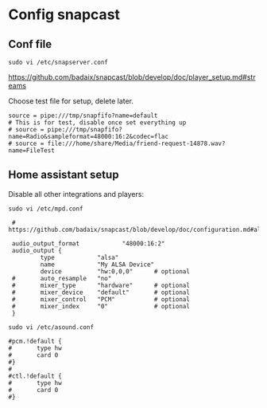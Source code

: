 # Config snapcast



## Conf file

`sudo vi /etc/snapserver.conf`

https://github.com/badaix/snapcast/blob/develop/doc/player_setup.md#streams


Choose test file for setup, delete later.

```
source = pipe:///tmp/snapfifo?name=default
# This is for test, disable once set everything up
# source = pipe:///tmp/snapfifo?name=Radio&sampleformat=48000:16:2&codec=flac
# source = file:///home/share/Media/friend-request-14878.wav?name=FileTest

```

## Home assistant setup

Disable all other integrations and players:

`sudo vi /etc/mpd.conf`


```
 # https://github.com/badaix/snapcast/blob/develop/doc/configuration.md#alsa

 audio_output_format            "48000:16:2"
 audio_output {
         type            "alsa"
         name            "My ALSA Device"
         device          "hw:0,0,0"      # optional
 #       auto_resample   "no"
 #       mixer_type      "hardware"      # optional
 #       mixer_device    "default"       # optional
 #       mixer_control   "PCM"           # optional
 #       mixer_index     "0"             # optional
 }

```


`sudo vi /etc/asound.conf`

```
#pcm.!default {
#       type hw
#       card 0
#}
#
#ctl.!default {
#       type hw
#       card 0
#}

```